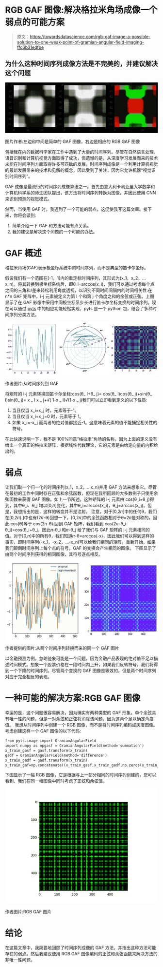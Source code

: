 # RGB GAF 图像:解决格拉米角场成像一个弱点的可能方案

> 原文：<https://towardsdatascience.com/rgb-gaf-image-a-possible-solution-to-one-weak-point-of-gramian-angular-field-imaging-ffc6b31edfbe>

## 为什么这种时间序列成像方法是不完美的，并建议解决这个问题

![](img/f137bdfbb36f98d0365d6f3b4c492f53.png)

图片作者:左边和中间是简单的 GAF 图像，右边是相应的 RGB GAF 图像

包括我在内的数据科学家在工作中遇到了大量的时间序列。尽管在自然语言处理、语音识别和计算机视觉方面取得了成功，但遗憾的是，从深度学习发展而来的技术未能在时间序列方面取得许多可匹敌的发展。时间序列成像是一个利用计算机视觉的最新发展带来的技术和见解的概念，因此受到了关注，因为它允许机器“视觉识别时间序列”。

GAF 成像是最流行的时间序列成像算法之一。首先由意大利卡利亚里大学数学和计算机科学系的师生团队提出，该方法将时间序列转换为图像，并因此使用 CNN 来识别预测的视觉模式。

然而，当使用 GAF 时，我遇到了一个可能的弱点，这促使我写这篇文章。接下来，你将会读到:

1.  简单介绍一下 GAF 和方法可能有点关系。
2.  我的建议是解决这个问题的一个可能的办法。

# GAF 概述

格拉米角场(GAF)表示极坐标系统中的时间序列，而不是典型的笛卡尔坐标。

假设我们有一个范围在[-1，1]内的重定标时间序列，其形式为(x_1，x_2，…x_n)。将其转换到极坐标系统后，即θ_i=arccos(x_i)，我们可以通过考虑每个点之间的三角和/差来轻松利用角度透视，以识别不同时间间隔内的时间相关性:在 n*n GAF 矩阵中，i-j 元素被定义为第 I 个和第 j 个角度之和的余弦或正弦。上图显示了在 GAF 影像中采用中间极坐标系步长进行笛卡尔坐标变换的时间序列。现在可以通过 [pyts](https://pyts.readthedocs.io/en/0.10.0/index.html) 中的相应功能轻松实现，pyts 是一个 python 包，结合了多种时间序列分类方法。

![](img/46fdce18227713438f7947cc35cf8200.png)

作者图片:从时间序列到 GAF

将矩阵的 i-j 元素转换回笛卡尔坐标:cos(θ_ I+θ_ j)= cos(θ_ I)cos(θ_ j)+sin(θ_ I)sin(θ_ j)= x _ I x _ j+√( 1-x _ I)√(1-x _ j)我们可以立即看到定义的以下性质:

1.  当且仅当 x_i=x_j 时，元素等于-1。
2.  当且仅当 x_i=x_j=0 时，元素等于 1。
3.  如果 x_i=-x_j 而两者的绝对值都接近-1。这意味着元素的值不能捕捉相关性的符号。

在此快速说明一下，我不是 100%同意“格拉米”角场的名称，因为上面的定义没有给出一个真正的格拉米矩阵，根据线性代数理论，它的元素是由给定向量的内积给出的。

# 弱点

让我们取一个归一化的时间序列(x_1，x_2，…x_n)并用 GAF 方法来想象它。尽管在最初的工作中同时存在正弦和余弦函数，但现在我所回顾的大多数例子只使用余弦函数来获得 GAF 图像。如上一节所述，这种矩阵的 i-j 元素由 cos(θ_i+θ_j)得到，其中θ_i、θ_j 均以[0,𝜋]变化，其中θ_i=arccos(x_i)，θ_j=arccos(x_j)。但是，我想指出的是，这样的转变并不是注射。
注意，对于[0,2𝜋]中的任何θ，我们在[0,2𝜋).]中也有(2𝜋-θ)回想一下，[0,2𝜋]中的余弦函数相对于θ=2𝜋是对称的，因此 cos(θ)等于 cos(2𝜋-θ).回到 GAF 矩阵，我们看到 cos(2𝜋-θ_i-θ_j)=cos(θ_i+θ_j，因此𝜋-θ_i 和𝜋-θ_j 给了我们与 GAF 矩阵的 i-j 元素相同的值。对于[0,𝜋]中的所有θ，我们知道𝜋-θ=arccos(-x)，因此我们可以得到这样的事实，即时间序列(-x_1，-x_2，…-x_n)可以给我们相同的矩阵。重新开始，如果我们颠倒时间序列上每个点的符号，GAF 的变换会产生相同的图像。
下图显示了由两个时间序列获得的相同图像，其符号逐点相反。

![](img/1bf6d5ff2e8635e8d403e2a4a9fa94ce.png)

作者提供的图片:从两个时间序列转换而来的同一个 GAF 图片

以金融预测为例，忽略迹象可能是一个问题，因为金融产品表现的绝对值不足以描述时间模式。想象一个股票价格在一段时间内上升，如果我们反转符号，我们将得到一个下降的时间序列。尽管两个变换的 GAF 图像是等效的，但是两个时间序列对应于完全相反的表现。

# 一种可能的解决方案:RGB GAF 图像

幸运的是，这个问题很容易解决，因为确实有两种类型的 GAF 形象。单个余弦具有唯一性的问题，但是一对余弦和正弦将消除该问题，因为这两个足以确定角度值。
我想从时间序列中创建一个 RGB 图像，而不是将时间序列编码成灰度图像。考虑创建这样一个 GAF 图像的以下代码:

```
from pyts.image import GramianAngularField
import numpy as npgasf = GramianAngularField(method='summation')
x_train_gasf = gasf.transform(x_train)
gadf = GramianAngularField(method='difference')
x_train_gadf = gadf.transform(x_train)
x_train_gaf=np.concatenate((x_train_gasf,x_train_gadf,np.zeros(x_train_gadf.shape)),axis=-1)
```

下图显示了一幅 RGB 图像，它是根据与上一部分相同的时间序列创建的，您可以看到，我们在同一幅图像中同时考虑了正弦和余弦值。

![](img/51e1d8bd0e10a391491f744f137e5e06.png)

作者图片:RGB GAF 图片

# 结论

在这篇文章中，我简要地回顾了时间序列成像的 GAF 方法，并指出这种方法可能存在的弱点。然后我建议使用 RGB GAF 图像编码的正弦和余弦函数来解决方法的非唯一性问题。